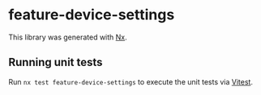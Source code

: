 # feature-device-settings

This library was generated with [Nx](https://nx.dev).

## Running unit tests

Run `nx test feature-device-settings` to execute the unit tests via [Vitest](https://vitest.dev/).
